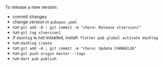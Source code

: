 To release a new version:

- commit changes
- change version in `pubspec.yaml`
- run `git add -A ; git commit -m "chore: Release v[version]"`
- run `git tag v[version]`
- if `dashlog` is not installed, install: `flutter pub global activate dashlog`
- run `dashlog create`
- run `git add -A ; git commit -m "chore: Update CHANGELOG"`
- run `git push origin master --tags`
- run `dart pub publish`